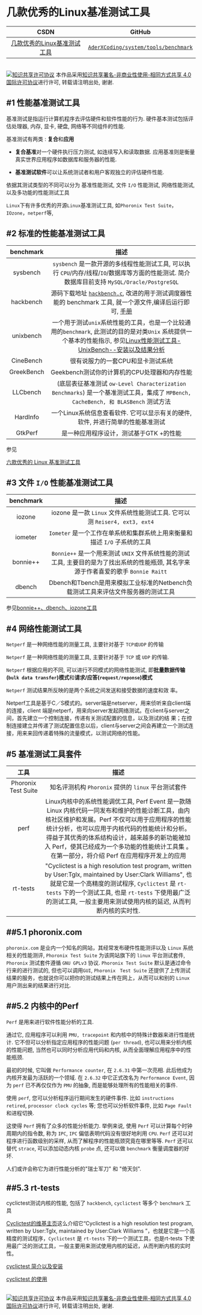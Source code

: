 几款优秀的Linux基准测试工具
=======
| CSDN | GitHub |
|:----:|:------:|
| [几款优秀的Linux基准测试工具](http://blog.csdn.net/gatieme) | [`AderXCoding/system/tools/benchmark`](https://github.com/gatieme/AderXCoding/tree/master/system/tools/benchmark) |


<br>
<a rel="license" href="http://creativecommons.org/licenses/by-nc-sa/4.0/"><img alt="知识共享许可协议" style="border-width:0" src="https://i.creativecommons.org/l/by-nc-sa/4.0/88x31.png" /></a>
本作品采用<a rel="license" href="http://creativecommons.org/licenses/by-nc-sa/4.0/">知识共享署名-非商业性使用-相同方式共享 4.0 国际许可协议</a>进行许可, 转载请注明出处, 谢谢.
<br>



#1	性能基准测试工具
-------


基准测试是指运行计算机程序去评估硬件和软件性能的行为. 硬件基本测试包括评估处理器, 内存, 显卡, 硬盘, 网络等不同组件的性能.

基准测试有两类 : **复合**和**应用**

*	**复合基准**对一个硬件执行压力测试, 如连续写入和读取数据. 应用基准则是衡量真实世界应用程序如数据库和服务器的性能.

*	**基准测试软件**可以让系统测试者和用户客观独立的评估硬件性能.


依据其测试类型的不同可以分为 基准性能测试, 文件 `I/O` 性能测试, 网络性能测试, 以及多功能的性能测试工具


`Linux`下有许多优秀的开源`Linux`基准测试工具, 如`Phoronix Test Suite`，`IOzone`，`netperf`等,



#2	标准的性能基准测试工具
-------


| benchmark | 描述 |
|:---------:|:---:|
| sysbench | `sysbench` 是一款开源的多线程性能测试工具, 可以执行 `CPU`/内存/线程/`IO`/数据库等方面的性能测试. 简介数据库目前支持 `MySQL/Oracle/PostgreSQL` |
| hackbench | 源码下载地址 [`hackbench.c`](http://people.redhat.com/mingo/cfs-scheduler/tools/hackbench.c), 改进的用于测试调度器性能的 benchmark 工具, 就一个源文件,编译后运行即可, [手册](http://man.cx/hackbench) |
| unixbench | 一个用于测试`unix`系统性能的工具，也是一个比较通用的`benchmark`, 此测试的目的是对类`Unix` 系统提供一个基本的性能指示, 参见[Linux性能测试工具-UnixBench--安装以及结果分析](http://blog.csdn.net/gatieme/article/details/50912910) |
| CineBench | 很有说服力的一套CPU和显卡测试系统
| GreekBench | Geekbench测试你的计算机的CPU处理器和内存性能 |
| LLCbench | (底层表征基准测试 `ow-Level Characterization Benchmarks`) 是一个基准测试工具，集成了 `MPBench, CacheBench, 和 BLASBench` 测试方法 |
| HardInfo | 一个Linux系统信息查看软件. 它可以显示有关的硬件, 软件, 并进行简单的性能基准测试 |
| GtkPerf | 是一种应用程序设计，测试基于GTK +的性能 |


参见

[六款优秀的 Linux 基准测试工具](http://www.oschina.net/news/28468/6-linux-benchmark-tools)




#3	文件 `I/O` 性能基准测试工具
-------


| benchmark | 描述 |
|:---------:|:---:|
| iozone | iozone 是一款 `Linux` 文件系统性能测试工具. 它可以测 `Reiser4, ext3, ext4` |
| iometer | `Iometer` 是一个工作在单系统和集群系统上用来衡量和描述 `I/O` 子系统的工具 |
| bonnie++ | `Bonnie++` 是一个用来测试 `UNIX` 文件系统性能的测试工具, 主要目的是为了找出系统的性能瓶颈, 其名字来源于作者喜爱的歌手 `Bonnie Raitt` |
| dbench | Dbench和Tbench是用来模拟工业标准的Netbench负载测试工具来评估文件服务器的测试工具 |

参见[bonnie++、dbench、iozone工具](http://blog.csdn.net/adaptiver/article/details/7013150)




#4	网络性能测试工具
-------


`Netperf` 是一种网络性能的测量工具, 主要针对基于 `TCP或UDP` 的传输

`Netperf` 是一种网络性能的测量工具, 主要针对基于 `TCP` 或 `UDP` 的传输.

`Netperf` 根据应用的不同, 可以进行不同模式的网络性能测试, 即**批量数据传输(`bulk data transfer`)模式**和**请求/应答(`request/reponse`)模式**

`Netperf` 测试结果所反映的是两个系统之间发送和接受数据的速度和效 率。

Netperf工具是基于C／S模式的。server端是netserver，用来侦听来自client端的连接，client 端是netperf，用来向server发起网络测试。在client与server之间，首先建立一个控制连接，传递有关测试配置的信息，以及测试的结 果；在控制连接建立并传递了测试配置信息以后，client与server之间会再建立一个测试连接，用来来回传递着特殊的流量模式，以测试网络的性能。


#5	基准测试工具套件
-------



| 工具 | 描述 |
|:---:|:----:|
| Phoronix Test Suite | 知名评测机构 `Phoronix` 提供的 `linux` 平台测试套件 |
| perf | Linux内核中的系统性能调优工具, Perf Event 是一款随 Linux 内核代码一同发布和维护的性能诊断工具，由内核社区维护和发展。Perf 不仅可以用于应用程序的性能统计分析，也可以应用于内核代码的性能统计和分析。得益于其优秀的体系结构设计，越来越多的新功能被加入 Perf，使其已经成为一个多功能的性能统计工具集 。在第一部分，将介绍 Perf 在应用程序开发上的应用 |
| rt-tests | "Cyclictest is a high resolution test program, written by User:Tglx, maintained by User:Clark Williams", 也就是它是一个高精度的测试程序, `Cyclictest` 是 `rt-tests` 下的一个测试工具, 也是 `rt-tests` 下使用最广泛的测试工具, 一般主要用来测试使用内核的延迟, 从而判断内核的实时性. |


##5.1	phoronix.com
-------

`phoronix.com` 是业内一个知名的网站，其经常发布硬件性能测评以及 `Linux` 系统相关的性能测评, `Phoronix Test Suite` 为该网站旗下的 `linux` 平台测试套件, `Phoronix` 测试套件遵循 `GNU GPLv3` 协议. `Phoronix Test Suite` 默认是通过命令行来的进行测试的, 但也可以调用`GUI`, `Phoronix　Test Suite` 还提供了上传测试结果的服务，也就说你可以把你的测试结果上传在网上，从而可以和别的 `Linux` 用户测出来的结果进行对比.

##5.2 内核中的Perf
-------

`Perf` 是用来进行软件性能分析的工具.

通过它, 应用程序可以利用 `PMU, tracepoint` 和内核中的特殊计数器来进行性能统计. 它不但可以分析指定应用程序的性能问题 (`per thread`), 也可以用来分析内核的性能问题, 当然也可以同时分析应用代码和内核, 从而全面理解应用程序中的性能瓶颈.

最初的时候, 它叫做 `Performance counter`, 在 `2.6.31` 中第一次亮相. 此后他成为内核开发最为活跃的一个领域. 在 `2.6.32` 中它正式改名为 `Performance Event`, 因为 `perf` 已不再仅仅作为 `PMU` 的抽象, 而是能够处理所有的性能相关的事件.

使用 `perf`, 您可以分析程序运行期间发生的硬件事件. 比如 `instructions retired`, `processor clock cycles` 等; 您也可以分析软件事件, 比如 `Page Fault` 和进程切换.

这使得 `Perf` 拥有了众多的性能分析能力. 举例来说, 使用 `Perf` 可以计算每个时钟周期内的指令数, 称为 `IPC`, `IPC` 偏低表明代码没有很好地利用 `CPU`. `Perf` 还可以对程序进行函数级别的采样, 从而了解程序的性能瓶颈究竟在哪里等等. `Perf` 还可以替代 `strace`, 可以添加动态内核 `probe` 点, 还可以做 `benchmark` 衡量调度器的好坏.

人们或许会称它为进行性能分析的"瑞士军刀" 和 "倚天剑".


##5.3 rt-tests
-------


cyclictest测试内核的性能, 包括了 `hackbench`, `cyclictest` 等多个 `benchmark` 工具

[Cyclictest的维基主页](https://rt.wiki.kernel.org/index.php/Cyclictest)这么介绍它“Cyclictest is a high resolution test program, written by User:Tglx, maintained by User:Clark Williams ”，也就是它是一个高精度的测试程序，`Cyclictest` 是 `rt-tests` 下的一个测试工具，也是rt-tests 下使用最广泛的测试工具，一般主要用来测试使用内核的延迟，从而判断内核的实时性。

[cyclictest 简介以及安装](http://blog.csdn.net/longerzone/article/details/16897655)

[cyclictest 的使用](http://blog.csdn.net/ganggexiongqi/article/details/5841347)


<br>
<a rel="license" href="http://creativecommons.org/licenses/by-nc-sa/4.0/"><img alt="知识共享许可协议" style="border-width:0" src="https://i.creativecommons.org/l/by-nc-sa/4.0/88x31.png" /></a>
本作品采用<a rel="license" href="http://creativecommons.org/licenses/by-nc-sa/4.0/">知识共享署名-非商业性使用-相同方式共享 4.0 国际许可协议</a>进行许可, 转载请注明出处, 谢谢.
<br>